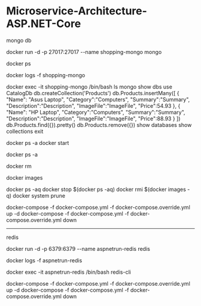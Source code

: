 # Microservice-Architecture-ASP.NET-Core



mongo db 


docker run -d -p 27017:27017 --name shopping-mongo mongo

docker ps

docker logs -f shopping-mongo

docker exec -it shopping-mongo /bin/bash
ls
mongo
show dbs
use CatalogDb
db.createCollection('Products')
db.Products.insertMany([
    {
        "Name": "Asus Laptop",
        "Category":"Computers",
        "Summary":"Summary",
        "Description":"Description",
        "ImageFile":"ImageFile",
        "Price":54.93
    },
    {
        "Name": "HP Laptop",
        "Category":"Computers",
        "Summary":"Summary",
        "Description":"Description",
        "ImageFile":"ImageFile",
        "Price":88.93
    }
])
db.Products.find({}).pretty()
db.Products.remove({})
show databases
show collections
exit


docker ps -a
docker start <container-id-name>

docker ps -a

<!-- docker remove container  -->
docker rm <container-id>

docker images

docker ps -aq
docker stop $(docker ps -aq)
docker rmi $(docker images -q)
docker system prune

<!-- docker-compose -f docker-compose.yml -f docker-compose.override.yml up --build -->
docker-compose -f docker-compose.yml -f docker-compose.override.yml up -d
docker-compose -f docker-compose.yml -f docker-compose.override.yml down

----------------------------

redis

docker run -d -p 6379:6379 --name aspnetrun-redis redis

docker logs -f aspnetrun-redis

docker exec -it aspnetrun-redis /bin/bash
redis-cli

<!-- docker-compose -f docker-compose.yml -f docker-compose.override.yml up --build -->
docker-compose -f docker-compose.yml -f docker-compose.override.yml up -d
docker-compose -f docker-compose.yml -f docker-compose.override.yml down